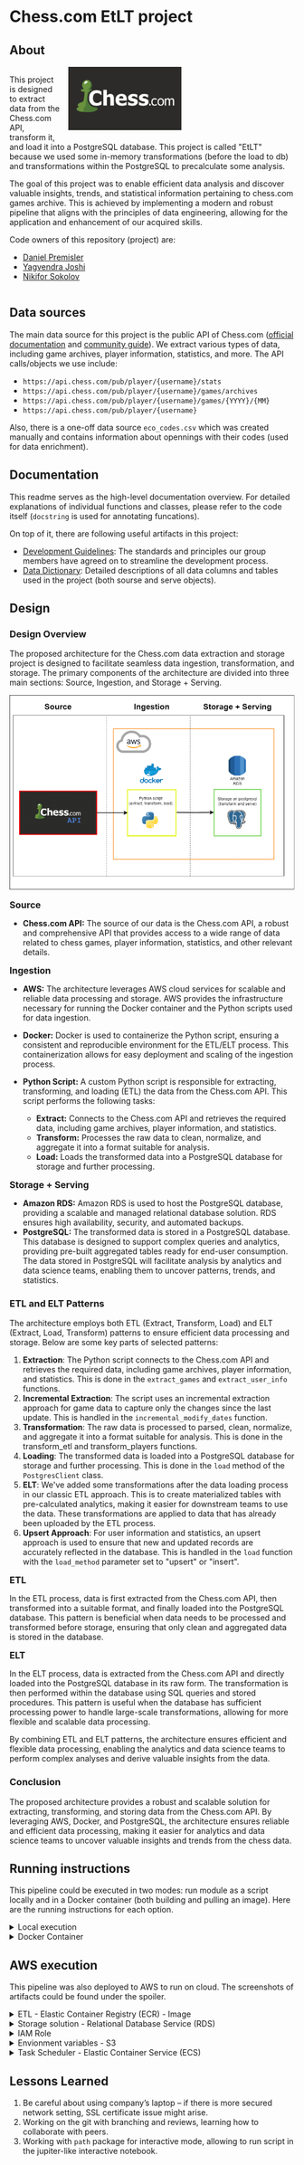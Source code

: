 # Chess\.com EtLT project

## About

<div style="overflow: auto;">
    <img src="docs/artifacts/chess_logo.png" alt="Project Image" style="float: right; margin: 0 0 1em 1em; width: 200px; padding-right: 200px;">
    <p>This project is designed to extract data from the Chess.com API, transform it, and load it into a PostgreSQL database. This project is called "EtLT" because we used some in-memory transformations (before the load to db) and transformations within the PostgreSQL to precalculate some analysis.</p>
    <p>The goal of this project was to enable efficient data analysis and discover valuable insights, trends, and statistical information pertaining to chess.com games archive. This is achieved by implementing a modern and robust pipeline that aligns with the principles of data engineering, allowing for the application and enhancement of our acquired skills.</p>
    <p>Code owners of this repository (project) are:</p>
    <ul>
    <li><a href="https://github.com/danihello">Daniel Premisler</a></li>
    <li><a href="https://github.com/yagvendrajoshi">Yagvendra Joshi</a></li>
    <li><a href="https://github.com/NikiforSokolov">Nikifor Sokolov</a></li>
    </ul>
</div>

## Data sources

The main data source for this project is the public API of Chess.com ([official documentation](https://www.chess.com/news/view/published-data-api) and [community guide](https://www.chess.com/clubs/forum/view/guide-unofficial-api-documentation])). We extract various types of data, including game archives, player information, statistics, and more. The API calls/objects we use include:

- `https://api.chess.com/pub/player/{username}/stats`
- `https://api.chess.com/pub/player/{username}/games/archives`
- `https://api.chess.com/pub/player/{username}/games/{YYYY}/{MM}`
- `https://api.chess.com/pub/player/{username}`

Also, there is a one-off data source `eco_codes.csv` which was created manually and contains information about opennings with their codes (used for data enrichment).

## Documentation

This readme serves as the high-level documentation overview. For detailed explanations of individual functions and classes, please refer to the code itself (`docstring` is used for annotating funcations).

On top of it, there are following useful artifacts in this project:
- [Development Guidelines](docs/development_guidelines.md): The standards and principles our group members have agreed on to streamline the development process.
- [Data Dictionary](docs/data_dictionary.md): Detailed descriptions of all data columns and tables used in the project (both sourse and serve objects).

## Design

### Design Overview

The proposed architecture for the Chess.com data extraction and storage project is designed to facilitate seamless data ingestion, transformation, and storage. The primary components of the architecture are divided into three main sections: Source, Ingestion, and Storage + Serving.

<img src="docs/artifacts/Architecture_diagram.png">

<b><font size="3">Source</font> </b>

- <b>Chess.com API:</b> The source of our data is the Chess.com API, a robust and comprehensive API that provides access to a wide range of data related to chess games, player information, statistics, and other relevant details.

<b><font size="3">Ingestion</font> </b>

- <b>AWS:</b> The architecture leverages AWS cloud services for scalable and reliable data processing and storage. AWS provides the infrastructure necessary for running the Docker container and the Python scripts used for data ingestion.
- <b>Docker:</b> Docker is used to containerize the Python script, ensuring a consistent and reproducible environment for the ETL/ELT process. This containerization allows for easy deployment and scaling of the ingestion process.

- <b>Python Script:</b> A custom Python script is responsible for extracting, transforming, and loading (ETL) the data from the Chess.com API. This script performs the following tasks:
  - <b>Extract:</b> Connects to the Chess.com API and retrieves the required data,   including game archives, player information, and statistics.
  - <b>Transform:</b> Processes the raw data to clean, normalize, and aggregate it into a format suitable for analysis.
  - <b>Load:</b> Loads the transformed data into a PostgreSQL database for storage and further processing.

<b><font size="3">Storage + Serving</font> </b>

- <b>Amazon RDS:</b> Amazon RDS is used to host the PostgreSQL database, providing a scalable and managed relational database solution. RDS ensures high availability, security, and automated backups.
- <b>PostgreSQL:</b> The transformed data is stored in a PostgreSQL database. This database is designed to support complex queries and analytics, providing pre-built aggregated tables ready for end-user consumption. The data stored in PostgreSQL will facilitate analysis by analytics and data science teams, enabling them to uncover patterns, trends, and statistics.

### ETL and ELT Patterns

The architecture employs both ETL (Extract, Transform, Load) and ELT (Extract, Load, Transform) patterns to ensure efficient data processing and storage. Below are some key parts of selected patterns:

1. **Extraction**: The Python script connects to the Chess.com API and retrieves the required data, including game archives, player information, and statistics. This is done in the `extract_games` and `extract_user_info` functions.
2. **Incremental Extraction**: The script uses an incremental extraction approach for game data to capture only the changes since the last update. This is handled in the `incremental_modify_dates` function.
3. **Transformation**: The raw data is processed to parsed, clean, normalize, and aggregate it into a format suitable for analysis. This is done in the transform_etl and transform_players functions.
4. **Loading**: The transformed data is loaded into a PostgreSQL database for storage and further processing. This is done in the `load` method of the `PostgresClient` class.
5. **ELT**: We've added some transformations after the data loading process in our classic ETL approach. This is to create materialized tables with pre-calculated analytics, making it easier for downstream teams to use the data. These transformations are applied to data that has already been uploaded by the ETL process.
6. **Upsert Approach**: For user information and statistics, an upsert approach is used to ensure that new and updated records are accurately reflected in the database. This is handled in the `load` function with the `load_method` parameter set to "upsert" or "insert".

<b><font size="3">ETL</font> </b>

In the ETL process, data is first extracted from the Chess.com API, then transformed into a suitable format, and finally loaded into the PostgreSQL database. This pattern is beneficial when data needs to be processed and transformed before storage, ensuring that only clean and aggregated data is stored in the database.

<b><font size="3">ELT</font> </b>

In the ELT process, data is extracted from the Chess.com API and directly loaded into the PostgreSQL database in its raw form. The transformation is then performed within the database using SQL queries and stored procedures. This pattern is useful when the database has sufficient processing power to handle large-scale transformations, allowing for more flexible and scalable data processing.

By combining ETL and ELT patterns, the architecture ensures efficient and flexible data processing, enabling the analytics and data science teams to perform complex analyses and derive valuable insights from the data.

### Conclusion

The proposed architecture provides a robust and scalable solution for extracting, transforming, and storing data from the Chess.com API. By leveraging AWS, Docker, and PostgreSQL, the architecture ensures reliable and efficient data processing, making it easier for analytics and data science teams to uncover valuable insights and trends from the chess data.

## Running instructions

This pipeline could be executed in two modes: run module as a script locally and in a Docker container (both building and pulling an image). Here are the running instructions for each option.

<details>
<summary>
 Local execution
</summary>

**Prerequisites**:
1. You need to have postresql v14 installed on your machine. It should have `postgres` db with a password `postgres`.
2. You need to satisfy requirements specified in the `app/requirements.txt`.

**Steps**:
1. You can run the pipeline by executing `python -m pipelines.Chess` command in your terminal
2. For local execution (running module as a script) use the `.env` file located within `/app` directory. It has `localhost` reference for postgresql. I.e., you don't need to do any extra step here.
3. You will be able to see both processed data and relevant logs in `postgres.public` schema in your PGAdmin.

</details>

<details>
<summary>
 Docker Container
</summary>

**Prerequisites**:
1. You need to have postresql v14 installed on your machine. It should have `postgres` db with a password `postgres`.
2. You also need to have Docker Desktop installed and running.


**Steps for building**:
1. From the root directory run command `docker build -t <image_name>:<version> .`.
2. For starting a container, use `.env` file from the root. It has correct references for PostreSQL db host. Your terminal command could be:
```bash
docker run --env-file .env --name=<container_name> <image_name>:<version>
```

**Steps for pulling**:
1. You can pull the latest image of this pipeline by executing `docker pull danihello/chess:2.0`.
2. For starting a container, use `.env` file from the root of this repo. It has correct references for PostreSQL db host. Your terminal command could be:
```bash
docker run --env-file .env --name=<container_name> <image_name>:<version>
```
</details>

## AWS execution

This pipeline was also deployed to AWS to run on cloud. The screenshots of artifacts could be found under the spoiler.

<details>
<summary>
 ETL - Elastic Container Registry (ECR) - Image
</summary>

<img src="docs/artifacts/AWS_ECR_Images.PNG">
</details>

<details>
<summary>
 Storage solution - Relational Database Service (RDS)
</summary>

<img src="docs/artifacts/AWS_RDS.png">
</details>

<details>
<summary>
 IAM Role
</summary>

<img src="docs/artifacts/AWS_IAM.png">
</details>

<details>
<summary>
 Envionment variables - S3
</summary>

<img src="docs/artifacts/AWS_S3_env.png">
</details>

<details>
<summary>
 Task Scheduler - Elastic Container Service (ECS)
</summary>

<img src="docs/artifacts/AWS_schedule_task.png">
</details>

## Lessons Learned

1. Be careful about using company’s laptop – if there is more secured network setting, SSL certificate issue might arise.
2. Working on the git with branching and reviews, learning how to collaborate with peers.
3. Working with `path` package for interactive mode, allowing to run script in the jupiter-like interactive notebook.